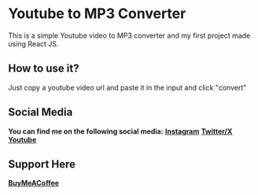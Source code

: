 # Youtube to MP3 Converter
This is a simple Youtube video to MP3 converter and my first project made using React JS.

## How to use it?
Just copy a youtube video url and paste it in the input and click "convert"

## Social Media

**You can find me on the following social media:**
**[Instagram](https://www.instagram.com/fawad.___.1/)**
**[Twitter/X](https://twitter.com/fawad_ali_101)**
**[Youtube](https://www.youtube.com/channel/UCzhNZGi0T53AfW412Fn-AWA)**

## Support Here

**[BuyMeACoffee](https://www.buymeacoffee.com/fawadali)**
